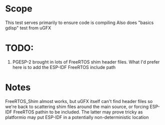 # Scope

This test serves primarily to ensure code is compiling
Also does "basics gdisp" test from uGFX

# TODO:

1.  PGESP-2 brought in lots of FreeRTOS shim header files.  What I'd prefer here is
    to add the ESP-IDF FreeRTOS include path

# Notes

FreeRTOS_Shim almost works, but uGFX itself can't find header files so we're back to scattering
shim files around the main source, or forcing ESP-IDF FreeRTOS pathin to be included.  The
latter may prove tricky as platformio may put ESP-IDF in a potentially non-deterministic
location

